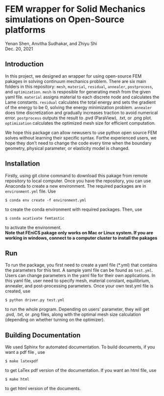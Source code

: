 # FEM wrapper for Solid Mechanics simulations on Open-Source platforms
Yenan Shen, Anvitha Sudhakar, and Zhiyu Shi <br>
Dec. 20, 2021

## Introduction
In this project, we designed an wrapper for using open-source FEM pakages in solving continuum mechanics problem. There are six main folders in this repository: `mesh`, `material`, `residual`, `annealer`, `postprocess`, and `optimization`. `mesh` is resposible for generating mesh from the given yaml file. `material` assigns material to each discrete node and calculates the Lame constants. `residual` calculates the total energy and sets the gradient of the energy to be 0, solving the energy minimization problem. `annealer` does time discretization and gradually increases traction to avoid numerical error. `postprocess` outputs the result to .pvd (ParaView), .txt, or .png plot. `optimization` calculates the optimized mesh size for efficient computation.

We hope this package can allow newusers to use python open source FEM solves without learning their specific syntax. Forthe experienced users, we hope they don’t need to change the code every time when the boundary geometry, physical parameter, or elasticity model is changed.

## Installation
Firstly, using git clone command to download this pakage from remote repository to local computer. Once you have the repository, you can use Anaconda to create a new environment. The required packages are in `environment.yml` file. Use
```console
$ conda env create -f environment.yml
```
to create the conda environment with required packages. Then, use 
```console
$ conda acativate femtastic
```
to activate the environment. <br>
**Note that FEniCS pakage only works on Mac or Linux system. If you are working in windows, connect to a computer cluster to install the pakages**

## Run
To run the package, you first need to create a yaml file (\*.yml) that contains the parameters for this test. A sample yaml file can be found as `test.yml`. Users can change parameters in the yaml file for their own applications. In this yaml file, user need to specify mesh, material constant, equilibrium, annealer, and post-processing parameters. Once your own test.yml file is created, use
```console
$ python driver.py test.yml
```
to run the whole program. Depending on users' parameter, they will get .pvd, .txt, or .png files, along with the optimal mesh size calculation (depending on whether turning on the optimizer).

## Building Documentation
We used Sphinx for automated documentation. To build documents, if you want a pdf file , use
```console
$ make latexpdf
```
to get LaTex pdf version of the documentation. If you want an html file, use
```console
$ make html
```
to get html version of the documents.
